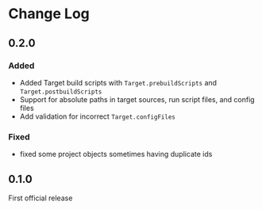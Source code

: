 # Change Log

## 0.2.0

### Added
- Added Target build scripts with `Target.prebuildScripts` and `Target.postbuildScripts`
- Support for absolute paths in target sources, run script files, and config files
- Add validation for incorrect `Target.configFiles`

### Fixed
- fixed some project objects sometimes having duplicate ids

## 0.1.0
First official release

